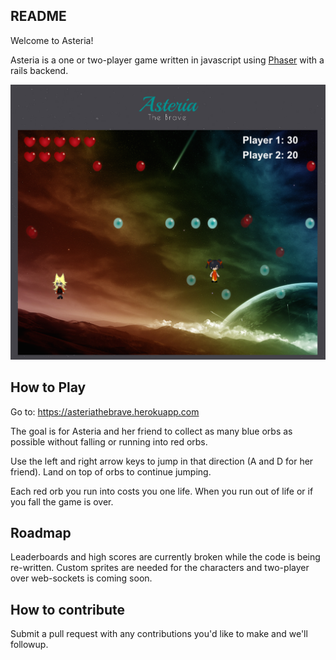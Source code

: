 ## README

Welcome to Asteria!

Asteria is a one or two-player game written in javascript using [Phaser](http://phaser.io) with a rails backend.

![Asteria Screenshot](screen-shot-new.png)

## How to Play

Go to: https://asteriathebrave.herokuapp.com

The goal is for Asteria and her friend to collect as many blue orbs as possible without falling or running into red orbs.

Use the left and right arrow keys to jump in that direction (A and D for her friend). Land on top of orbs to continue jumping.

Each red orb you run into costs you one life. When you run out of life or if you fall the game is over.

## Roadmap

Leaderboards and high scores are currently broken while the code is being re-written. Custom sprites are needed for the characters and two-player over web-sockets is coming soon.

## How to contribute

Submit a pull request with any contributions you'd like to make and we'll followup.
